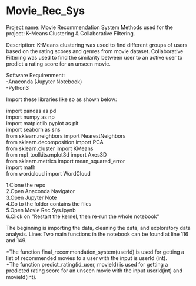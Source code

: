 # Movie_Rec_Sys

Project name: Movie Recommendation System
Methods used for the project: K-Means Clustering & Collaborative Filtering.

Description: K-Means clustering was used to find different groups of users based on the rating scores and genres from movie dataset. Collaborative Filtering was used to find the similarity between user to an active user to predict a rating score for an unseen movie.

Software Requirenment:<br />
-Anaconda (Jupyter Notebook)<br />
-Python3

Import these libraries like so as shown below:<br />

import pandas as pd<br />
import numpy as np<br />
import matplotlib.pyplot as plt<br />
import seaborn as sns<br />
from sklearn.neighbors import NearestNeighbors<br />
from sklearn.decomposition import PCA<br />
from sklearn.cluster import KMeans<br />
from mpl_toolkits.mplot3d import Axes3D<br />
from sklearn.metrics import mean_squared_error<br />
import math<br />
from wordcloud import WordCloud<br />

1.Clone the repo<br />
2.Open Anaconda Navigator<br />
3.Open Jupyter Note<br />
4.Go to the folder contains the files<br />
5.Open Movie Rec Sys.ipynb<br />
6.Click on "Restart the kernel, then re-run the whole notebook"<br />

The beginning is importing the data, cleaning the data, and exploratory data analysis. Lines
Two main functions in the notebook can be found at line 116 and 149.

*The function final_recommendation_system(userId) is used for getting a list of recommended movies to a user with the input is userId (int).<br />
*The function predict_rating(id_user, movieId) is used for getting a predicted rating score for an unseen movie with the input userId(int) and movieId(int).
